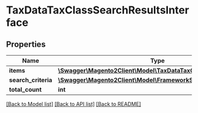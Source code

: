 # TaxDataTaxClassSearchResultsInterface

## Properties
Name | Type | Description | Notes
------------ | ------------- | ------------- | -------------
**items** | [**\Swagger\Magento2Client\Model\TaxDataTaxClassInterface[]**](TaxDataTaxClassInterface.md) | Items | 
**search_criteria** | [**\Swagger\Magento2Client\Model\FrameworkSearchCriteriaInterface**](FrameworkSearchCriteriaInterface.md) |  | 
**total_count** | **int** | Total count. | 

[[Back to Model list]](../README.md#documentation-for-models) [[Back to API list]](../README.md#documentation-for-api-endpoints) [[Back to README]](../README.md)


